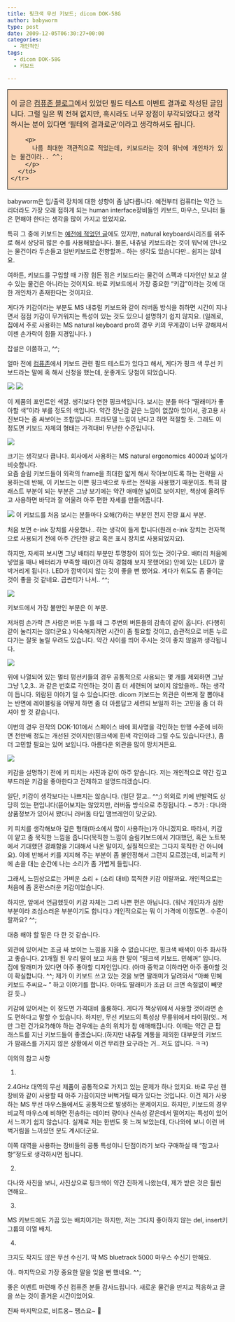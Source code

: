 ```yaml
---
title: 핑크색 무선 키보드; dicom DOK-58G
author: babyworm
type: post
date: 2009-12-05T06:30:27+00:00
categories:
  - 개인적인
tags:
  - dicom DOK-58G
  - 키보드

---
```

<div>
  <table style="background: rgb(251, 212, 180) none repeat scroll 0% 0%; border-collapse: collapse; -moz-background-clip: border; -moz-background-origin: padding; -moz-background-inline-policy: continuous;" border="0">
    <colgroup> <col style="width: 637px;"></colgroup> <tr>
      <td style="border: 0.5pt solid black; padding-left: 7px; padding-right: 7px;">
        <p>
          이 글은 <a href="http://compuzone.tistory.com/">컴퓨존 블로그</a>에서 있었던 필드 테스트 이벤트 결과로 작성된 글입니다. 그럴 일은 뭐 전혀 없지만, 혹시라도 너무 장점이 부각되었다고 생각하시는 분이 있다면 &#8216;필테의 결과로군&#8217;이라고 생각하셔도 됩니다.
        </p>
        
        <p>
          나름 최대한 객관적으로 적었는데, 키보드라는 것이 워낙에 개인차가 있는 물건이라.. ^^;
        </p>
      </td>
    </tr>
  </table>
</div>

babyworm은 입/출력 장치에 대한 성향이 좀 남다릅니다. 예전부터 컴퓨터는 약간 느리더라도 가장 오래 접하게 되는 human interface장비들인 키보드, 마우스, 모니터 들은 편해야 한다는 생각을 많이 가지고 있었지요. 

특히 그 중에 키보드는 [예전에 적었던 글][1]에도 있지만, natural keyboard시리즈를 위주로 해서 상당히 많은 수를 사용해왔습니다. 물론, 내츄널 키보드라는 것이 워낙에 안나오는 물건이라 두손들고 일반키보드로 전향할까.. 하는 생각도 있습니다만.. 쉽지는 않네요. 

여하튼, 키보드를 구입할 때 가장 힘든 점은 키보드라는 물건이 스펙과 디자인만 보고 살수 있는 물건은 아니라는 것이지요. 바로 키보드에서 가장 중요한 &#8220;키감&#8221;이라는 것에 대한 개인차가 존재한다는 것이지요. 

게다가 키감이라는 부분도 MS 내츄럴 키보드와 같이 러버돔 방식을 취하면 시간이 지나면서 점점 키감이 무거워지는 특성이 있는 것도 있으니 설명하기 쉽지 않지요. (일례로, 집에서 주로 사용하는 MS natural keyboard pro의 경우 키의 무게감이 너무 강해져서 이젠 손가락이 힘들 지경입니다. ) 

잡설은 이쯤하고, ^^;

얼마 전에 [컴퓨존][2]에서 키보드 관련 필드 테스트가 있다고 해서, 게다가 핑크 색 무선 키보드라는 말에 혹 해서 신청을 했는데, 운좋게도 당첨이 되었습니다. 

<img decoding="async" src="https://i0.wp.com/lh3.ggpht.com/_21F8AiqPShY/Sxn-LolbzRI/AAAAAAAAHe4/2wfWc1DXpIE/s800/IMG_2860.JPG?w=600"  data-recalc-dims="1" />  
  
<img decoding="async" src="https://i0.wp.com/lh5.ggpht.com/_21F8AiqPShY/Sxn-P8gg-PI/AAAAAAAAHe8/Dns6nOZW58s/s800/IMG_2861.JPG?w=600"  data-recalc-dims="1" /> 

이 제품의 포인트인 색깔. 생각보다 연한 핑크색입니다. 보시는 분들 마다 &#8220;딸래미가 좋아할 색&#8221;이라 부를 정도의 색입니다. 약간 장난감 같은 느낌이 없잖아 있어서, 광고용 사진보다는 좀 싸보이는 조합입니다. 프라모델 느낌이 난다고 하면 적절할 듯. 그래도 이 정도면 키보드 자체의 형태는 가격대비 무난한 수준입니다.

<img decoding="async" src="https://i0.wp.com/lh4.ggpht.com/_21F8AiqPShY/SxoDeNx1RRI/AAAAAAAAHfU/S73oXgrYWDk/s800/IMG_2886.JPG?w=600"  data-recalc-dims="1" />  


크기는 생각보다 큽니다. 회사에서 사용하는 MS natural ergonomics 4000과 넓이가 비슷합니다.  
요즘 슬림 키보드들이 외곽의 frame을 최대한 얇게 해서 작아보이도록 하는 전략을 사용하는데 반해, 이 키보드는 이쁜 핑크색으로 두르는 전략을 사용했기 때문이죠. 특히 팜래스트 부분이 되는 부분은 그냥 보기에는 약간 애매한 넓이로 보이지만, 책상에 올려두고 사용하면 바닥과 잘 어울려 아주 편한 자세를 만들어줍니다. 

<img decoding="async" src="https://i0.wp.com/lh4.ggpht.com/_21F8AiqPShY/SxoItXhk_kI/AAAAAAAAHfw/Y2DV6jcXGZA/s400/IMG_2880.JPG?w=600"  data-recalc-dims="1" />  
이 키보드를 처음 보시는 분들마다 오해(?)하는 부분인 전지 잔량 표시 부분. 

처음 보면 e-ink 장치를 사용했나.. 하는 생각이 들게 합니다(원래 e-ink 장치는 전자책으로 사용되기 전에 아주 간단한 광고 혹은 표시 장치로 사용되었지요). 

하지만, 자세히 보시면 그냥 배터리 부분만 투명창이 되어 있는 것이구요. 배터리 처음에 넣었을 때나 배터리가 부족할 때(이건 아직 경험해 보지 못했어요) 안에 있는 LED가 깜박거리게 됩니다. LED가 깜박이지 않는 것이 좋을 뻔 했어요. 게다가 휘도도 좀 줄이는 것이 좋을 것 같네요. 급싼티가 나서.. ^^; 

<img decoding="async" src="https://i0.wp.com/lh3.ggpht.com/_21F8AiqPShY/Sxn-T0MOutI/AAAAAAAAHfE/LTYJdaatlMU/s800/IMG_2863.JPG?w=600"  data-recalc-dims="1" /> 

키보드에서 가장 불만인 부분은 이 부분. 

저처럼 손가락 큰 사람은 버튼 누를 때 그 주변의 버튼들의 감촉이 같이 옵니다. (다행히 같이 눌리지는 않더군요.) 익숙해지려면 시간이 좀 필요할 것이고, 습관적으로 버튼 누르다가는 잘못 눌릴 우려도 있습니다. 약간 사이를 띄어 주시는 것이 좋지 않을까 생각됩니다. 

<img decoding="async" src="https://i0.wp.com/lh6.ggpht.com/_21F8AiqPShY/Sxn-Vjp2t6I/AAAAAAAAHfI/D7a8zn8geOY/s800/IMG_2864.JPG?w=600"  data-recalc-dims="1" /> 

위에 나열되어 있는 멀티 펑션키들의 경우 공통적으로 사용되는 몇 개를 제외하면 그냥 그냥 1,2,3.. 과 같은 번호로 각인하는 것이 좀 더 세련되어 보이지 않았을까.. 하는 생각이 듭니다. 외람된 이야기 일 수 있습니다만. dicom 키보드는 외관은 이쁘게 잘 뽑아내는 반면에 레이블링을 어떻게 하면 좀 더 아름답고 세련되 보일까 하는 고민을 좀 더 하셔야 할 것 같습니다. 

이번의 경우 전작의 DOK-101에서 스페이스 바에 회사명을 각인하는 만행 수준에 비하면 천만배 정도는 개선된 것이지만(핑크색에 흰색 각인이라 그럴 수도 있습니다만.), 좀 더 고민할 필요는 있어 보입니다. 아름다운 외관을 많이 망치거든요. 

<img decoding="async" src="https://i0.wp.com/lh4.ggpht.com/_21F8AiqPShY/Sxn-SQwZ4JI/AAAAAAAAHfA/nJFPOT2N3TE/s800/IMG_2862.JPG?w=600"  data-recalc-dims="1" /> 

키감을 설명하기 전에 키 피치는 사진과 같이 아주 얕습니다. 저는 개인적으로 약간 깊고 부드러운 키감을 좋아한다고 전제하고 설명드리겠습니다. 

일단, 키감이 생각보다는 나쁘지는 않습니다. (일단 깔고.. ^^;) 의외로 키에 반발력도 상당히 있는 편입니다(뜯어보지는 않았지만, 러버돔 방식으로 추정됩니다. – 추가 : 다나와 상품정보가 있어서 봤더니 러버돔 타입 맴브레인이 맞군요). 

키 피치를 생각해보아 깊은 형태(마소에서 많이 사용하는)가 아니겠지요. 따라서, 키감이 얕고 좀 묵직한 느낌을 줍니다(묵직한 느낌이 슬림키보드에서 기대했던, 혹은 노트북에서 기대했던 경쾌함을 기대해서 나온 말이지, 실질적으로는 그다지 묵직한 건 아니에요). 이에 반해서 키를 지지해 주는 부분이 좀 불안정해서 그런지 모르겠는데, 비교적 키에 손을 대는 순간에 나는 소리가 좀 가볍게 들립니다. 

그래서, 느낌상으로는 가벼운 소리 + (소리 대비) 묵직한 키감 이랄까요. 개인적으로는 처음에 좀 혼란스러운 키감이었습니다. 

하지만, 앞에서 언급했듯이 키감 자체는 그리 나쁜 편은 아닙니다. (워낙 개인차가 심한 부분이라 조심스러운 부분이기도 합니다.) 개인적으로는 뭐 이 가격에 이정도면.. 수준이랄까요? ^^; 

대충 해야 할 말은 다 한 것 같습니다. 

외관에 있어서는 조금 싸 보이는 느낌을 지울 수 없습니다만, 핑크색 배색이 아주 화사하고 좋습니다. 21개월 된 우리 딸이 보고 처음 한 말이 &#8220;핑크색 키보드. 민혜꺼&#8221; 입니다. 집에 딸래미가 있다면 아주 좋아할 디자인입니다. (아마 중학교 이하라면 아주 좋아할 것이 확실합니다. ^^; 제가 이 키보드 쓰고 있는 것을 보면 딸래미가 달려와서 &#8220;아빠 민혜 키보드 주씨요~ &#8221; 하고 이야기를 합니다. 아마도 딸래미가 조금 더 크면 속절없이 빼앗길 듯..)

키감에 있어서는 이 정도면 가격대비 훌륭하다. 게다가 책상위에서 사용할 것이라면 손도 편하다고 말할 수 있습니다. 하지만, 무선 키보드의 특성상 무릎위에서 타이핑(엇.. 저만 그런 건가요?)해야 하는 경우에는 손의 위치가 참 애매해집니다. 이때는 약간 큰 팜 래스트를 지닌 키보드들이 좋겠습니다.(하지만 내츄럴 계통을 제외한 대부분의 키보드가 팜래스를 가지지 않은 상황에서 이건 무리한 요구라는 거.. 저도 압니다. ㅋㅋ) 

이외의 참고 사항 

1. 

2.4GHz 대역의 무선 제품이 공통적으로 가지고 있는 문제가 하나 있지요. 바로 무선 랜 장비와 같이 사용할 때 아주 가끔이지만 버벅거릴 때가 있다는 것입니다. 이건 제가 사용하는 MS 무선 마우스들에서도 공통적으로 발생하는 문제이지요. 하지만, 키보드의 경우 비교적 마우스에 비하면 전송하는 데이터 량이나 신속성 같은데서 떨어지는 특성이 있어서 느끼기 쉽지 않습니다. 실제로 저는 한번도 못 느껴 보았는데, 다나와에 보니 이런 버벅거림을 느끼셨던 분도 계시더군요. 

이쪽 대역을 사용하는 장비들의 공통 특성이니 단점이라기 보다 구매하실 때 &#8220;참고사항&#8221;정도로 생각하시면 됩니다. 

2. 

다나와 사진을 보니, 사진상으로 핑크색이 약간 진하게 나왔는데, 제가 받은 것은 훨씬 연해요.. 

3. 

MS 키보드에도 가끔 있는 배치이기는 하지만, 저는 그다지 좋아하지 않는 del, insert키 그룹의 이열 배치. 

4.

크지도 작지도 않은 무선 수신기. 딱 MS bluetrack 5000 마우스 수신기 만해요.



아.. 마지막으로 가장 중요한 말을 잊을 뻔 했네요. ^^;

좋은 이벤트 마련해 주신 컴퓨존 분들 감사드립니다. 새로운 물건을 만지고 적응하고 글을 쓰는 것이 즐거운 시간이었어요.

진짜 마지막으로, 비트옹~ 땡스요~ 🙂

 [1]: http://babyworm.net/tatter/103
 [2]: http://www.compuzone.co.kr